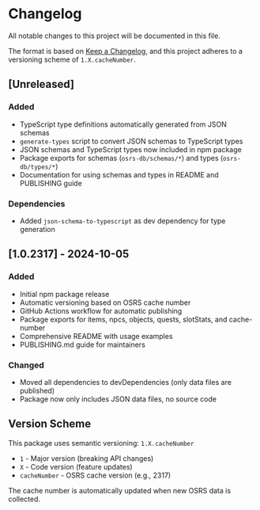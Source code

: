 # Changelog

All notable changes to this project will be documented in this file.

The format is based on [Keep a Changelog](https://keepachangelog.com/en/1.0.0/),
and this project adheres to a versioning scheme of `1.X.cacheNumber`.

## [Unreleased]

### Added

- TypeScript type definitions automatically generated from JSON schemas
- `generate-types` script to convert JSON schemas to TypeScript types
- JSON schemas and TypeScript types now included in npm package
- Package exports for schemas (`osrs-db/schemas/*`) and types (`osrs-db/types/*`)
- Documentation for using schemas and types in README and PUBLISHING guide

### Dependencies

- Added `json-schema-to-typescript` as dev dependency for type generation

## [1.0.2317] - 2024-10-05

### Added

- Initial npm package release
- Automatic versioning based on OSRS cache number
- GitHub Actions workflow for automatic publishing
- Package exports for items, npcs, objects, quests, slotStats, and cache-number
- Comprehensive README with usage examples
- PUBLISHING.md guide for maintainers

### Changed

- Moved all dependencies to devDependencies (only data files are published)
- Package now only includes JSON data files, no source code

## Version Scheme

This package uses semantic versioning: `1.X.cacheNumber`

- `1` - Major version (breaking API changes)
- `X` - Code version (feature updates)
- `cacheNumber` - OSRS cache version (e.g., 2317)

The cache number is automatically updated when new OSRS data is collected.
